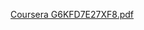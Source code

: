 [Coursera G6KFD7E27XF8.pdf](https://github.com/afifnugraha17/Bangkit_Academy_ML/files/7030644/Coursera.G6KFD7E27XF8.pdf)

